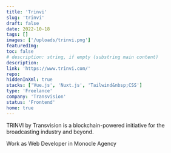 ```yaml
---
title: 'Trinvi'
slug: 'trinvi'
draft: false
date: 2022-10-18
tags: []
images: ['/uploads/trinvi.png']
featuredImg:
toc: false
# description: string, if empty (substring main content)
description:
link: 'https://www.trinvi.com/'
repo:
hiddenInXml: true
stacks: ['Vue.js', 'Nuxt.js', 'Tailwind&nbsp;CSS']
type: 'Freelance'
company: 'Transvision'
status: 'Frontend'
home: true
---
```


TRINVI by Transvision is a blockchain-powered initiative for the broadcasting industry and beyond.

Work as Web Developer in Monocle Agency
